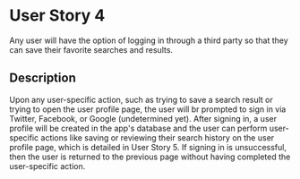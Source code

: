# User Story 4
Any user will have the option of logging in through a third party so that they can save their favorite searches and results.

## Description
Upon any user-specific action, such as trying to save a search result or trying to open the user profile page, the user will br prompted to sign in via Twitter, Facebook, or Google (undetermined yet). After signing in, a user profile will be created in the app's database and the user can perform user-specific actions like saving or reviewing their search history on the user profile page, which is detailed in User Story 5. If signing in is unsuccessful, then the user is returned to the previous page without having completed the user-specific action.

